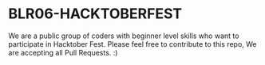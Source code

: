 # BLR06-HACKTOBERFEST
We are a public group of coders with beginner level skills who want to participate in Hacktober Fest. Please feel free to contribute to this repo, We are accepting all Pull Requests. :)
